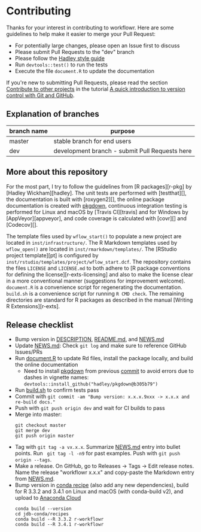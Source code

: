 # Contributing

Thanks for your interest in contributing to workflowr.
Here are some guidelines to help make it easier to merge your Pull Request:

* For potentially large changes, please open an Issue first to discuss
* Please submit Pull Requests to the "dev" branch
* Please follow the [Hadley style guide][style]
* Run `devtools::test()` to run the tests
* Execute the file `document.R` to update the documentation

If you're new to submitting Pull Requests, please read the section [Contribute
to other projects][contribute] in the tutorial [A quick introduction to version
control with Git and GitHub][git-tutorial].

[style]: http://adv-r.had.co.nz/Style.html
[contribute]: http://journals.plos.org/ploscompbiol/article?id=10.1371/journal.pcbi.1004668#sec011
[git-tutorial]: http://journals.plos.org/ploscompbiol/article?id=10.1371/journal.pcbi.1004668

## Explanation of branches

branch name   | purpose
------------- | -------------
master        | stable branch for end users
dev           | development branch - submit Pull Requests here


## More about this repository

For the most part, I try to follow the guidelines from [R packages][r-pkg] by
[Hadley Wickham][hadley]. The unit tests are performed with [testthat][], the
documentation is built with [roxygen2][], the online package documentation is
created with [pkgdown][], continuous integration testing is performed for Linux
and macOS by [Travis CI][travis] and for Windows by [AppVeyor][appveyor], and
code coverage is calculated with [covr][] and [Codecov][].

The template files used by `wflow_start()` to populate a new project are located
in `inst/infrastructure/`. The R Markdown templates used by `wflow_open()` are
located in `inst/rmarkdown/templates/`. The [RStudio project template][pt] is
configured by `inst/rstudio/templates/project/wflow_start.dcf`. The repository
contains the files `LICENSE` and `LICENSE.md` to both adhere to [R package
conventions for defining the license][r-exts-licensing] and also to make the
license clear in a more conventional manner (suggestions for improvement
welcome). `document.R` is a convenience script for regenerating the
documentation. `build.sh` is a convenience script for running `R CMD check`. The
remaining directories are standard for R packages as described in the manual
[Writing R Extensions][r-exts].

## Release checklist

* Bump version in [DESCRIPTION](DESCRIPTION), [README.md](README.md), and
[NEWS.md](NEWS.md)
* Update [NEWS.md](NEWS.md): Check `git log` and make sure to reference GitHub
Issues/PRs
* Run [document.R](document.R) to update Rd files, install the package locally,
and build the online documentation
    * Need to install [pkgdown][] from previous [commit][pkgdown-commit] to
    avoid errors due to dashes in vignette names:
    `devtools::install_github("hadley/pkgdown@b305b79")`
* Run [build.sh](build.sh) to confirm tests pass
* Commit with `git commit -am "Bump version: x.x.x.9xxx -> x.x.x and re-build
docs."`
* Push with `git push origin dev` and wait for CI builds to pass
* Merge into master:
    ```
    git checkout master
    git merge dev
    git push origin master
    ```
* Tag with `git tag -a vx.x.x`. Summarize [NEWS.md](NEWS.md) entry into bullet
points. Run ` git tag -l -n9` for past examples. Push with `git push origin
--tags`.
* Make a release. On GitHub, go to Releases -> Tags -> Edit release notes. Name
the release "workflowr x.x.x" and copy-paste the Markdown entry from
[NEWS.md](NEWS.md).
* Bump version in [conda recipe][meta.yaml] (also add any new dependencies),
build for R 3.3.2 and 3.4.1 on Linux and macOS (with conda-build v2), and upload
to [Anaconda Cloud][anaconda]
    ```
    conda build --version
    cd jdb-conda/recipes
    conda build --R 3.3.2 r-workflowr
    conda build --R 3.4.1 r-workflowr
    ```

[anaconda]: https://anaconda.org/jdblischak/r-workflowr
[meta.yaml]: https://github.com/jdblischak/jdb-conda/blob/master/recipes/r-workflowr/meta.yaml
[pkgdown]: https://github.com/r-lib/pkgdown
[pkgdown-commit]: https://github.com/r-lib/pkgdown/issues/363#issuecomment-310187626
